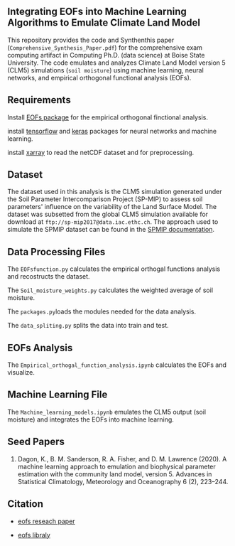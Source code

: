  Integrating EOFs into Machine Learning Algorithms to Emulate Climate Land Model
 --------------------------
 This repository provides the code and Synthenthis paper (`Comprehensive_Synthesis_Paper.pdf`) for the comprehensive exam computing artifact in Computing Ph.D. (data science) at Boise State University. The code emulates and analyzes Climate Land Model version 5 (CLM5) simulations (`soil moisture`) using machine learning, neural networks, and empirical orthogonal functional analysis (EOFs). 

 

 Requirements
 -------------
 Install [EOFs package](https://github.com/ajdawson/eofs) for the empirical orthogonal finctional analysis.
 
 install [tensorflow](https://www.tensorflow.org/) and [keras](https://keras.io/) packages for neural networks and machine learning.
 
 install [xarray](http://xarray.pydata.org) to read the netCDF dataset and for preprocessing.
 
 Dataset
 -------
 The dataset used in this analysis is the CLM5 simulation generated under the Soil Parameter Intercomparison Project (SP-MIP) to assess soil parameters' influence on the variability of the Land Surface Model. The dataset was subsetted from the global CLM5 simulation available for download at `ftp://sp-mip2017@data.iac.ethc.ch`. The approach used to simulate the SPMIP dataset can be found in the [SPMIP documentation](https://www.gewexevents.org/wp-content/uploads/GLASS2017_SP-MIP_Protocol.pdfhttps://www.gewexevents.org/wp-content/uploads/GLASS2017_SP-MIP_Protocol.pdf). 
 
 Data Processing Files
 ----------------------
 The `EOFsfunction.py` calculates the empirical orthogal functions analysis and recostructs the dataset.
 
 The `Soil_moisture_weights.py` calculates the weighted average of soil moisture.
 
 The `packages.py`loads the modules needed for the data analysis.
 
 The `data_spliting.py` splits the data into train and test.
 
EOFs Analysis
--------------
The `Empirical_orthogal_function_analysis.ipynb` calculates the EOFs and visualize.

Machine Learning File
---------------------
The `Machine_learning_models.ipynb` emulates the CLM5 output (soil moisture) and integrates the EOFs into machine learning.

Seed Papers
------------
1. Dagon, K., B. M. Sanderson, R. A. Fisher, and D. M. Lawrence (2020). A machine learning
approach to emulation and biophysical parameter estimation with the community land model,
version 5. Advances in Statistical Climatology, Meteorology and Oceanography 6 (2), 223–244.


Citation
---------
- [eofs reseach paper](http://doi.org/10.5334/jors.122)

- [eofs libraly](http://dx.doi.org/10.5281/zenodo.46871)

